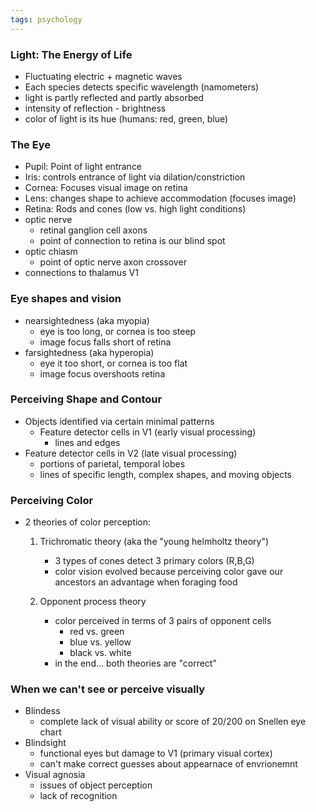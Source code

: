```yaml
---
tags: psychology
---
```



### Light: The Energy of Life
- Fluctuating electric + magnetic waves
- Each species detects specific wavelength (namometers)
- light is partly reflected and partly absorbed
- intensity of reflection - brightness
- color of light is its hue (humans: red, green, blue)

### The Eye
- Pupil: Point of light entrance
- Iris: controls entrance of light via dilation/constriction
- Cornea: Focuses visual image on retina
- Lens: changes shape to achieve accommodation (focuses image)
- Retina: Rods and cones (low vs. high light conditions)
- optic nerve
	- retinal ganglion cell axons
	- point of connection to retina is our blind spot
- optic chiasm
	- point of optic nerve axon crossover
- connections to thalamus V1

### Eye shapes and vision 
- nearsightedness (aka myopia)
	- eye is too long, or cornea is too steep
	- image focus falls short of retina
- farsightedness (aka hyperopia)
	- eye it too short, or cornea is too flat
	- image focus overshoots retina

### Perceiving Shape and Contour
- Objects identified via certain minimal patterns
	- Feature detector cells in V1 (early visual processing)
		- lines and edges
- Feature detector cells in V2 (late visual processing)
	- portions of parietal, temporal lobes
	- lines of specific length, complex shapes, and moving objects

### Perceiving Color
- 2 theories of color perception:
	1. Trichromatic theory (aka the "young helmholtz theory")
		- 3 types of cones detect 3 primary colors (R,B,G)
		- color vision evolved because perceiving color gave our ancestors an advantage when foraging food

	2. Opponent process theory
		- color perceived in terms of 3 pairs of opponent cells
			- red vs. green
			- blue vs. yellow
			- black vs. white
		- in the end... both theories are "correct"

### When we can't see or perceive visually
- Blindess
	- complete lack of visual ability or score of 20/200 on Snellen eye chart
- Blindsight
	- functional eyes but damage to V1 (primary visual cortex)
	- can't make correct guesses about appearnace of envrionemnt
- Visual agnosia
	- issues of object perception
	- lack of recognition

